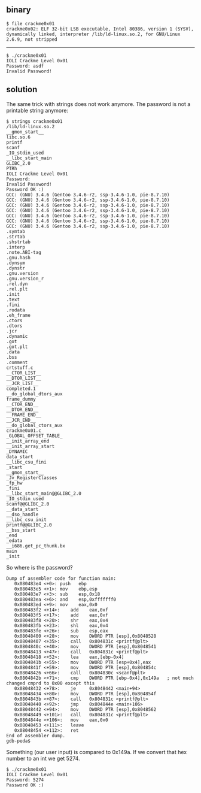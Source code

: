 ## binary

	$ file crackme0x01 
	crackme0x02: ELF 32-bit LSB executable, Intel 80386, version 1 (SYSV), dynamically linked, interpreter /lib/ld-linux.so.2, for GNU/Linux 2.6.9, not stripped
----
	$ ./crackme0x01   
	IOLI Crackme Level 0x01
	Password: asdf
	Invalid Password!


## solution

The same trick with strings does not work anymore.
The password is not a printable string anymore: 

	$ strings crackme0x01 
	/lib/ld-linux.so.2
	__gmon_start__
	libc.so.6
	printf
	scanf
	_IO_stdin_used
	__libc_start_main
	GLIBC_2.0
	PTRh
	IOLI Crackme Level 0x01
	Password: 
	Invalid Password!
	Password OK :)
	GCC: (GNU) 3.4.6 (Gentoo 3.4.6-r2, ssp-3.4.6-1.0, pie-8.7.10)
	GCC: (GNU) 3.4.6 (Gentoo 3.4.6-r2, ssp-3.4.6-1.0, pie-8.7.10)
	GCC: (GNU) 3.4.6 (Gentoo 3.4.6-r2, ssp-3.4.6-1.0, pie-8.7.10)
	GCC: (GNU) 3.4.6 (Gentoo 3.4.6-r2, ssp-3.4.6-1.0, pie-8.7.10)
	GCC: (GNU) 3.4.6 (Gentoo 3.4.6-r2, ssp-3.4.6-1.0, pie-8.7.10)
	GCC: (GNU) 3.4.6 (Gentoo 3.4.6-r2, ssp-3.4.6-1.0, pie-8.7.10)
	GCC: (GNU) 3.4.6 (Gentoo 3.4.6-r2, ssp-3.4.6-1.0, pie-8.7.10)
	.symtab
	.strtab
	.shstrtab
	.interp
	.note.ABI-tag
	.gnu.hash
	.dynsym
	.dynstr
	.gnu.version
	.gnu.version_r
	.rel.dyn
	.rel.plt
	.init
	.text
	.fini
	.rodata
	.eh_frame
	.ctors
	.dtors
	.jcr
	.dynamic
	.got
	.got.plt
	.data
	.bss
	.comment
	crtstuff.c
	__CTOR_LIST__
	__DTOR_LIST__
	__JCR_LIST__
	completed.1
	__do_global_dtors_aux
	frame_dummy
	__CTOR_END__
	__DTOR_END__
	__FRAME_END__
	__JCR_END__
	__do_global_ctors_aux
	crackme0x01.c
	_GLOBAL_OFFSET_TABLE_
	__init_array_end
	__init_array_start
	_DYNAMIC
	data_start
	__libc_csu_fini
	_start
	__gmon_start__
	_Jv_RegisterClasses
	_fp_hw
	_fini
	__libc_start_main@@GLIBC_2.0
	_IO_stdin_used
	scanf@@GLIBC_2.0
	__data_start
	__dso_handle
	__libc_csu_init
	printf@@GLIBC_2.0
	__bss_start
	_end
	_edata
	__i686.get_pc_thunk.bx
	main
	_init
	
So where is the password?

	Dump of assembler code for function main:
	   0x080483e4 <+0>:	push   ebp
	   0x080483e5 <+1>:	mov    ebp,esp
	   0x080483e7 <+3>:	sub    esp,0x18
	   0x080483ea <+6>:	and    esp,0xfffffff0
	   0x080483ed <+9>:	mov    eax,0x0
	   0x080483f2 <+14>:	add    eax,0xf
	   0x080483f5 <+17>:	add    eax,0xf
	   0x080483f8 <+20>:	shr    eax,0x4
	   0x080483fb <+23>:	shl    eax,0x4
	   0x080483fe <+26>:	sub    esp,eax
	   0x08048400 <+28>:	mov    DWORD PTR [esp],0x8048528
	   0x08048407 <+35>:	call   0x804831c <printf@plt>
	   0x0804840c <+40>:	mov    DWORD PTR [esp],0x8048541
	   0x08048413 <+47>:	call   0x804831c <printf@plt>
	   0x08048418 <+52>:	lea    eax,[ebp-0x4]
	   0x0804841b <+55>:	mov    DWORD PTR [esp+0x4],eax
	   0x0804841f <+59>:	mov    DWORD PTR [esp],0x804854c
	   0x08048426 <+66>:	call   0x804830c <scanf@plt>
	   0x0804842b <+71>:	cmp    DWORD PTR [ebp-0x4],0x149a	; not much changed cmprd to 0x00 except this
	   0x08048432 <+78>:	je     0x8048442 <main+94>
	   0x08048434 <+80>:	mov    DWORD PTR [esp],0x804854f
	   0x0804843b <+87>:	call   0x804831c <printf@plt>
	   0x08048440 <+92>:	jmp    0x804844e <main+106>
	   0x08048442 <+94>:	mov    DWORD PTR [esp],0x8048562
	   0x08048449 <+101>:	call   0x804831c <printf@plt>
	   0x0804844e <+106>:	mov    eax,0x0
	   0x08048453 <+111>:	leave  
	   0x08048454 <+112>:	ret    
	End of assembler dump.
	gdb-peda$ 


Something (our user input) is compared to 0x149a.
If we convert that hex number to an int we get 5274.

	$ ./crackme0x01 
	IOLI Crackme Level 0x01
	Password: 5274
	Password OK :)

